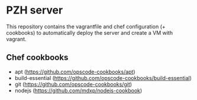 PZH server
==========

This repository contains the vagrantfile and chef configuration (+ cookbooks)
to automatically deploy the server and create a VM with vagrant.

Chef cookbooks
----------

* apt (https://github.com/opscode-cookbooks/apt)
* build-essential (https://github.com/opscode-cookbooks/build-essential)
* git (https://github.com/opscode-cookbooks/git)
* nodejs (https://github.com/mdxp/nodejs-cookbook)
